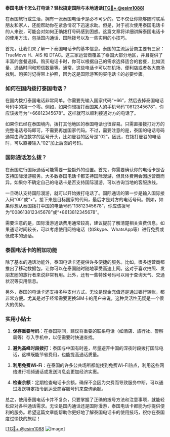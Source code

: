 **泰国电话卡怎么打电话？轻松搞定国际与本地通话[[TG💪+ @esim1088](https://t.me/s/esim1088)]**

在泰国旅行或生活，拥有一张泰国电话卡是必不可少的。它不仅让你能够随时联系朋友和家人，还能帮助你在紧急情况下迅速求助。但是，对于初次使用泰国电话卡的人来说，可能会对如何正确拨打号码感到困惑。这篇文章将详细讲解泰国电话卡的使用方法，包括国内通话、国际拨号以及一些实用的小技巧。

首先，让我们来了解一下泰国电话卡的基本信息。泰国的主流运营商主要有三家：TrueMove H、AIS 和 DTAC。这三家运营商覆盖了泰国大部分地区，并且提供了丰富的套餐选择。购买电话卡时，你可以根据自己的需求选择适合的套餐，比如流量、通话时间和短信数量等。通常，这些电话卡可以在机场、便利店或者各大商场找到。购买时记得带上护照，因为这是国际游客购买电话卡的必要步骤。

### 如何在国内拨打泰国电话？

在国内拨打泰国电话非常简单。你需要先输入国家代码“+66”，然后去掉泰国电话号码中的第一个零。例如，如果你想拨打泰国某人的手机号码“0812345678”，你应该拨号为“+66812345678”。这样就可以顺利接通对方的电话了。

如果你已经在泰国境内，拨打其他地区的泰国电话也很容易。只需直接拨打对方的完整电话号码即可，不需要再加国家代码。不过，需要注意的是，泰国的电话号码通常由两位数字的区号开头，比如曼谷的区号是“02”。因此，在拨打曼谷的电话时，可以直接输入“02”加上后面的号码。

### 国际通话怎么拨？

在泰国进行国际通话可能需要一些额外的设置。首先，你需要确认你的电话卡是否支持国际漫游服务。大多数泰国电话卡都支持国际漫游，但具体费用会因运营商而异。如果你不确定自己的电话卡是否支持国际漫游，可以咨询当地的客服热线。

一旦确认支持国际漫游，就可以开始拨打电话了。国际通话的第一步是输入国际接入码“00”或“+”。接下来是目标国家的代码，最后才是对方的电话号码。例如，如果你想从泰国拨打中国的电话号码“13812345678”，你应该拨号为“008613812345678”或“+8613812345678”。

需要注意的是，国际漫游通话费用通常较高，建议提前了解清楚相关资费信息。如果通话时间较长，可以考虑使用网络电话（如Skype、WhatsApp等）进行免费或低成本的通话。

### 泰国电话卡的附加功能

除了基本的通话功能外，泰国电话卡还提供许多便捷的服务。比如，很多运营商都推出了移动数据包，让你可以在泰国随时随地享受高速上网。这对于喜欢拍照、发朋友圈的旅行者来说非常有用。此外，还有一些特殊号码可以用于查询天气、交通状况等实用信息。

另外，泰国的电话卡还支持多种支付方式。无论是现金充值还是通过银行转账，都非常方便。尤其是对于经常需要更换SIM卡的用户来说，这种灵活性无疑是一个很大的优势。

### 实用小贴士

1. **保存重要号码**：在泰国期间，建议将重要的联系电话（如酒店、旅行社、警察局等）存入手机中，以便需要时快速查找。
   
2. **避免高峰时段拨打**：泰国与中国有时差，尽量避开中国的深夜时段拨打国际电话，这样既能节省费用，也能提高通话质量。

3. **利用免费Wi-Fi**：在泰国的许多公共场所都能找到免费Wi-Fi热点，利用这些网络进行视频通话或发送消息会更加经济实惠。

4. **检查余额**：定期检查电话卡余额，确保不会因为欠费而导致服务中断。可以通过发送特定指令到运营商客服号码来查询余额。

总之，使用泰国电话卡并不复杂，只要掌握了正确的拨号方法和注意事项，就能轻松应对各种通话需求。无论是国内通话还是国际漫游，泰国电话卡都能为你提供便利的服务。希望这篇文章能帮助你更好地了解泰国电话卡的使用技巧，祝你在泰国度过愉快的旅程！

[[TG💪+ @esim1088](https://t.me/s/esim1088) ![Image](https://i.postimg.cc/4NQfJmqS/Snipaste-2025-05-13-00-14-12.png)]